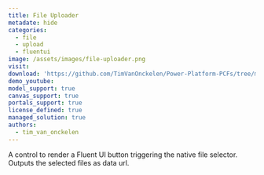 ```yaml
---
title: File Uploader
metadate: hide
categories:
  - file
  - upload
  - fluentui
image: /assets/images/file-uploader.png
visit: 
download: 'https://github.com/TimVanOnckelen/Power-Platform-PCFs/tree/main/fileUploader'
demo_youtube: 
model_support: true
canvas_support: true
portals_support: true
license_defined: true
managed_solution: true
authors:
  - tim_van_onckelen
---
```

A control to render a Fluent UI button triggering the native file selector. Outputs the selected files as data url.
